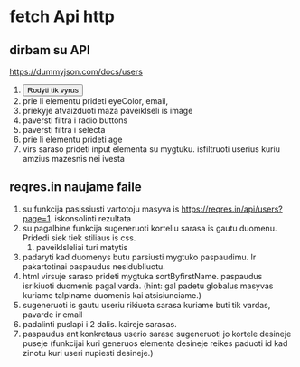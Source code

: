 # fetch Api http

## dirbam su API

https://dummyjson.com/docs/users

1. <button id="malesOnly">Rodyti tik vyrus</button>
2. prie li elementu prideti eyeColor, email,
3. priekyje atvaizduoti maza paveiklseli is image
4. paversti filtra i radio buttons
5. paversti filtra i selecta
6. prie li elementu prideti age
7. virs saraso prideti input elementa su mygtuku. isfiltruoti userius kuriu amzius mazesnis nei ivesta

## reqres.in naujame faile

1. su funkcija pasissiusti vartotoju masyva is https://reqres.in/api/users?page=1. iskonsolinti rezultata
2. su pagalbine funkcija sugeneruoti korteliu sarasa is gautu duomenu. Pridedi siek tiek stiliaus is css.
   1. paveiklsleliai turi matytis
3. padaryti kad duomenys butu parsiusti mygtuko paspaudimu. Ir pakartotinai paspaudus nesidubliuotu.
4. html virsuje saraso prideti mygtuka sortByfirstName. paspaudus isrikiuoti duomenis pagal varda. (hint: gal padetu globalus masyvas kuriame talpiname duomenis kai atsisiunciame.)
5. sugeneruoti is gautu useriu rikiuota sarasa kuriame buti tik vardas, pavarde ir email
6. padalinti puslapi i 2 dalis. kaireje sarasas.
7. paspaudus ant konkretaus userio sarase sugeneruoti jo kortele desineje puseje (funkcijai kuri generuos elementa desineje reikes paduoti id kad zinotu kuri useri nupiesti desineje.)
